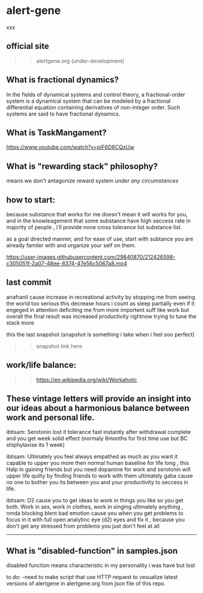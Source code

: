 # alert-gene
xxx

## official site 
>> alertgene.org (under-development)

## What is fractional dynamics?
In the fields of dynamical systems and control theory, a fractional-order system is a dynamical system that can be modeled by a fractional differential equation containing derivatives of non-integer order. Such systems are said to have fractional dynamics.

## What is TaskMangament? 
https://www.youtube.com/watch?v=piF6D6CQxUw

## What is "rewarding stack" philosophy? 
means we don't antagonize reward system _under any circumstances_

## how to start:
because substance that works for me doesn't mean it will works for you, and in the knowleagement that some substance have high seccess rate in majority of people , i'll provide none cross tolerance list substance list.

as a goal directed manner, and for ease of use, start with subtance you are already familer with and organize your self on them.

https://user-images.githubusercontent.com/29840870/212426598-c305051f-2a07-48ee-8374-47e56c5067a8.mp4


## last commit
anafranil cause increase in recreational activity by stopping me from seeing the world too serious
this decrease hours i count as sleep
partially even if it engeged in attention deficiting me from more importent suff like work
but overall the final result was increased productivity
rightnow trying to tune the stack more

this the last snapshot (snapshot is something i take when i feel soo perfect)
>>snapshot link here

## work/life balance:
>> https://en.wikipedia.org/wiki/Workaholic

These vintage letters will provide an insight into our ideas about a harmonious balance between work and personal life.
--------
ibtisam: Serotonin lost it tolerance fast instantly after withdrawal complete and you get  week solid effect (normaly 6months for first time use but BC shiphylaxise its 1 week)

ibtisam: Ultimately you feel always empathed as much as you want it capable to upper you more then normal human baseline for life long , this Halp in gaining friends but you need dopamine for work and serotonin will upper life quilty by finding friends to work with them ultimately gaba cause no one to bother you its between you and your productivity to seccess in life.

ibtisam: D2 cause you to get ideas to work in things you like so you get both. Work in sex, work in clothes, work in singing ultimately anything , nmda blocking blent bad emotion cause you when you get problems to focus in it with full open analytinc eye (d2) eyes and fix it , because you don't get any stressed from problems you just don't feel at all

--------

## What is "disabled-function" in samples.json
disabled function means characteristic in my personality i was have but lost

to do:
-need to make script that use HTTP request to vesualize latest versions of alertgene in alertgene.org from json file of this repo.

